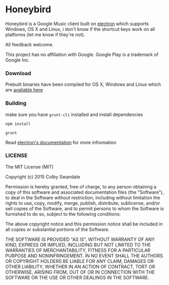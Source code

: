 # Honeybird

Honeybird is a Google Music client built on [electron](https://github.com/atom/electron) which supports Windows, OS X and Linux, i don't know if the shortcut keys work on all platforms (let me know if they're not).

All feedback welcome.

This project has no affiliation with Google. Google Play is a trademark of Google Inc.

### Download

Prebuilt binaries have been compiled for OS X, Windows and Linux which are [avaliable here](https://github.com/colby-swandale/honeybird/releases)

### Building
make sure you have `grunt-cli` installed and install dependencies

`npm install`

`grunt`

Read [electron's documentation](https://github.com/atom/electron/blob/master/docs/tutorial/application-distribution.md) for more infromation

### LICENSE
The MIT License (MIT)

Copyright (c) 2015 Colby Swandale

Permission is hereby granted, free of charge, to any person obtaining a copy
of this software and associated documentation files (the "Software"), to deal
in the Software without restriction, including without limitation the rights
to use, copy, modify, merge, publish, distribute, sublicense, and/or sell
copies of the Software, and to permit persons to whom the Software is
furnished to do so, subject to the following conditions:

The above copyright notice and this permission notice shall be included in
all copies or substantial portions of the Software.

THE SOFTWARE IS PROVIDED "AS IS", WITHOUT WARRANTY OF ANY KIND, EXPRESS OR
IMPLIED, INCLUDING BUT NOT LIMITED TO THE WARRANTIES OF MERCHANTABILITY,
FITNESS FOR A PARTICULAR PURPOSE AND NONINFRINGEMENT. IN NO EVENT SHALL THE
AUTHORS OR COPYRIGHT HOLDERS BE LIABLE FOR ANY CLAIM, DAMAGES OR OTHER
LIABILITY, WHETHER IN AN ACTION OF CONTRACT, TORT OR OTHERWISE, ARISING FROM,
OUT OF OR IN CONNECTION WITH THE SOFTWARE OR THE USE OR OTHER DEALINGS IN
THE SOFTWARE.
